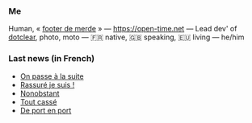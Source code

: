 ### Me

Human, « [footer de merde](https://open-time.net/post/2013/07/17/La-veritable-histoire-du-Footer-de-merde-) » — https://open-time.net — Lead dev' of [dotclear](https://git.dotclear.org/dev/dotclear), photo, moto — 🇫🇷 native, 🇬🇧 speaking, 🇪🇺 living — he/him

### Last news (in French)

<!-- BLOG-POST-LIST:START -->
- [On passe à la suite](https://open-time.net/post/2022/08/13/On-passe-a-la-suite)
- [Rassuré je suis !](https://open-time.net/post/2022/08/12/Rassure-je-suis-)
- [Nonobstant](https://open-time.net/post/2022/08/11/Nonobstant)
- [Tout cassé](https://open-time.net/post/2022/08/10/Tout-casse)
- [De port en port](https://open-time.net/post/2022/08/09/De-port-en-port)
<!-- BLOG-POST-LIST:END -->
